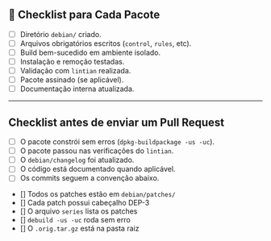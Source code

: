 
## 🔄 Checklist para Cada Pacote

- [ ] Diretório `debian/` criado.
- [ ] Arquivos obrigatórios escritos (`control`, `rules`, etc).
- [ ] Build bem-sucedido em ambiente isolado.
- [ ] Instalação e remoção testadas.
- [ ] Validação com `lintian` realizada.
- [ ] Pacote assinado (se aplicável).
- [ ] Documentação interna atualizada.

---

## Checklist antes de enviar um Pull Request

- [ ] O pacote constrói sem erros (`dpkg-buildpackage -us -uc`).
- [ ] O pacote passou nas verificações do `lintian`.
- [ ] O `debian/changelog` foi atualizado.
- [ ] O código está documentado quando aplicável.
- [ ] Os commits seguem a convenção abaixo.
- [] Todos os patches estão em `debian/patches/`
- [] Cada patch possui cabeçalho DEP-3
- [] O arquivo `series` lista os patches
- [] `debuild -us -uc` roda sem erro
- [] O `.orig.tar.gz` está na pasta raiz
